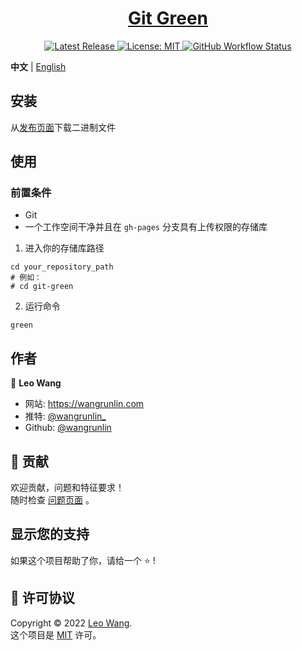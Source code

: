 <h1 align="center">
    <a href="https://wangrunlin.com/git-green/">Git Green</a>
</h1>

<p align="center">
  <a href="https://github.com/wangrunlin/git-green/releases/latest" target="_blank">
    <img alt="Latest Release" src="https://img.shields.io/github/v/release/wangrunlin/git-green?display_name=tag&style=for-the-badge" />
  </a>
  <a href="LICENSE" target="_blank">
    <img alt="License: MIT" src="https://img.shields.io/badge/License-MIT-yellow.svg?style=for-the-badge" />
  </a>
  <a href="https://github.com/wangrunlin/git-green/actions" target="_blank">
    <img alt="GitHub Workflow Status" src="https://img.shields.io/github/workflow/status/wangrunlin/git-green/Release?style=for-the-badge">
  </a>
</p>

**中文** | [English](README.md)

## 安装

从[发布页面][]下载二进制文件

## 使用

### 前置条件

- Git
- 一个工作空间干净并且在 `gh-pages` 分支具有上传权限的存储库

1. 进入你的存储库路径
```shell
cd your_repository_path
# 例如：
# cd git-green
```
2. 运行命令
```shell
green
```

## 作者

👤 **Leo Wang**

* 网站: https://wangrunlin.com
* 推特: [@wangrunlin_](https://twitter.com/wangrunlin_)
* Github: [@wangrunlin](https://github.com/wangrunlin)

## 🤝 贡献

欢迎贡献，问题和特征要求！  
随时检查 [问题页面](https://github.com/wangrunlin/git-green/issues) 。

## 显示您的支持

如果这个项目帮助了你，请给一个 ⭐️ !

## 📝 许可协议

Copyright © 2022 [Leo Wang](https://github.com/wangrunlin).  
这个项目是 [MIT](LICENSE) 许可。


[发布页面]: https://github.com/wangrunlin/git-green/releases/latest